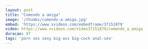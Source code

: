 ```yaml
---
layout: post
title: "Comendo a amiga"
image: '/thumbs/comendo-a-amiga.jpg'
embed: 'https://www.xvideos.com/embedframe/37151879'
video: https://www.xvideos.com/video37151879/comendo_a_amiga
duracao: 97
tags: 'porn sex sexy big-ass big-cock anal-sex'
---
```

